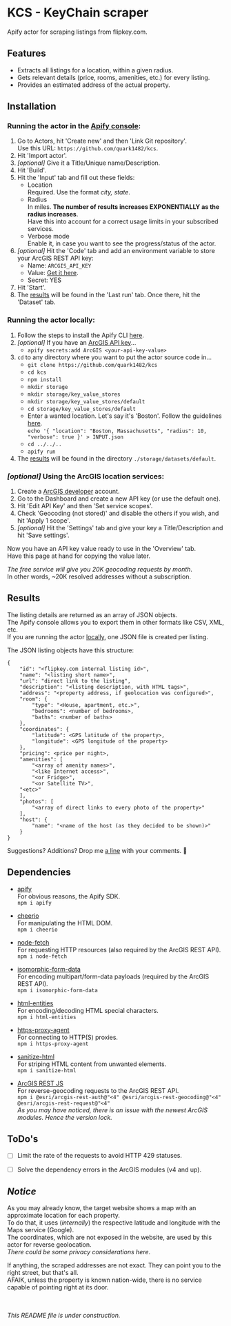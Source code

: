 # KCS - KeyChain scraper
Apify actor for scraping listings from flipkey.com.


Features
--------

* Extracts all listings for a location, within a given radius.
* Gets relevant details (price, rooms, amenities, etc.) for every listing.
* Provides an estimated address of the actual property.


Installation
------------

### Running the actor in the [Apify console](https://console.apify.com/):

1. Go to Actors, hit 'Create new' and then 'Link Git repository'.
<br>Use this URL: ` https://github.com/quark1482/kcs `.
2. Hit 'Import actor'.
3. *[optional]* Give it a Title/Unique name/Description.
4. Hit 'Build'.
5. Hit the 'Input' tab and fill out these fields:
    - Location
<br>Required. Use the format *city, state*.
    - Radius
<br>In miles. **The number of results increases EXPONENTIALLY as the radius increases**.
<br>Have this into account for a correct usage limits in your subscribed services.
    - Verbose mode
<br>Enable it, in case you want to see the progress/status of the actor.
6. *[optional]* Hit the 'Code' tab and add an environment variable to store your ArcGIS REST API key:
    - Name: `ARCGIS_API_KEY`
    - Value: [Get it here](https://github.com/quark1482/kcs#optional-using-the-arcgis-location-services).
    - Secret: YES
7. Hit 'Start'.
8. The [results](https://github.com/quark1482/kcs#results) will be found in the 'Last run' tab. Once there, hit the 'Dataset' tab.

### Running the actor locally:

1. Follow the steps to install the Apify CLI [here](https://github.com/apify/apify-cli#readme).
2. *[optional]* If you have an [ArcGIS API key](https://github.com/quark1482/kcs#optional-using-the-arcgis-location-services)...
    - `apify secrets:add ArcGIS <your-api-key-value>`
3. `cd` to any directory where you want to put the actor source code in...
    - `git clone https://github.com/quark1482/kcs`
    - `cd kcs`
    - `npm install`
    - `mkdir storage`
    - `mkdir storage/key_value_stores`
    - `mkdir storage/key_value_stores/default`
    - `cd storage/key_value_stores/default`
    - Enter a wanted location. Let's say it's 'Boston'. Follow the guidelines [here](https://github.com/quark1482/kcs#running-the-actor-in-the-apify-console).
<br>`echo '{ "location": "Boston, Massachusetts", "radius": 10, "verbose": true }' > INPUT.json`
    - `cd ../../..`
    - `apify run`
4. The [results](https://github.com/quark1482/kcs#results) will be found in the directory `./storage/datasets/default`.

### *[optional]* Using the ArcGIS location services:

1. Create a [ArcGIS developer](https://developers.arcgis.com/) account.
2. Go to the Dashboard and create a new API key (or use the default one).
3. Hit 'Edit API Key' and then 'Set service scopes'.
4. Check 'Geocoding (not stored)' and disable the others if you wish, and hit 'Apply 1 scope'. 
5. *[optional]* Hit the 'Settings' tab and give your key a Title/Description and hit 'Save settings'.

Now you have an API key value ready to use in the 'Overview' tab.
<br>Have this page at hand for copying the value later.

*The free service will give you 20K geocoding requests by month*.
<br>In other words, ~20K resolved addresses without a subscription.


Results
-------

The listing details are returned as an array of JSON objects.
<br>The Apify console allows you to export them in other formats like CSV, XML, etc.
<br>If you are running the actor [locally](https://github.com/quark1482/kcs#running-the-actor-locally), one JSON file is created per listing.

The JSON listing objects have this structure:

```
{
    "id": "<flipkey.com internal listing id>",
    "name": "<listing short name>",
    "url": "direct link to the listing",
    "description": "<listing description, with HTML tags>",
    "address": "<property address, if geolocation was configured>",
    "room": {
        "type": "<House, apartment, etc.>",
        "bedrooms": <number of bedrooms>,
        "baths": <number of baths>
    },
    "coordinates": {
        "latitude": <GPS latitude of the property>,
        "longitude": <GPS longitude of the property>
    },
    "pricing": <price per night>,
    "amenities": [
        "<array of amenity names>",
        "<like Internet access>",
        "<or Fridge>",
        "<or Satellite TV>",
	"<etc>"
    ],
    "photos": [
        "<array of direct links to every photo of the property>"
    ],
    "host": {
        "name": "<name of the host (as they decided to be shown)>"
    }
}
```

Suggestions? Additions? Drop me [a line](mailto:quark1482@protonmail.com?subject=[GitHub]%20KeyChain%20scraper) with your comments. :slightly_smiling_face:


Dependencies
------------

* [apify](https://github.com/apify/apify-sdk-js)
<br>For obvious reasons, the Apify SDK.
<br>`npm i apify`

* [cheerio](https://github.com/cheeriojs/cheerio)
<br>For manipulating the HTML DOM.
<br>`npm i cheerio`

* [node-fetch](https://github.com/node-fetch/node-fetch)
<br>For requesting HTTP resources (also required by the ArcGIS REST API).
<br>`npm i node-fetch`

* [isomorphic-form-data](https://github.com/form-data/isomorphic-form-data)
<br>For encoding multipart/form-data payloads (required by the ArcGIS REST API).
<br>`npm i isomorphic-form-data`

* [html-entities](https://github.com/mdevils/html-entities)
<br>For encoding/decoding HTML special characters.
<br>`npm i html-entities`

* [https-proxy-agent](https://github.com/TooTallNate/node-https-proxy-agent)
<br>For connecting to HTTP(S) proxies.
<br>`npm i https-proxy-agent`

* [sanitize-html](https://github.com/apostrophecms/sanitize-html)
<br>For striping HTML content from unwanted elements.
<br>`npm i sanitize-html`

* [ArcGIS REST JS](https://esri.github.io/arcgis-rest-js/guides/node/)
<br>For reverse-geocoding requests to the ArcGIS REST API.
<br>`npm i @esri/arcgis-rest-auth@"<4" @esri/arcgis-rest-geocoding@"<4" @esri/arcgis-rest-request@"<4"`
<br>_As you may have noticed, there is an issue with the newest ArcGIS modules. Hence the version lock._


ToDo's
------

- [ ] Limit the rate of the requests to avoid HTTP 429 statuses.
- [ ] Solve the dependency errors in the ArcGIS modules (v4 and up).


_Notice_
--------

As you may already know, the target website shows a map with an approximate location for each property.
<br>To do that, it uses (_internally_) the respective latitude and longitude with the Maps service (Google).
<br>The coordinates, which are not exposed in the website, are used by this actor for reverse geolocation.
<br>_There could be some privacy considerations here_.

If anything, the scraped addresses are not exact. They can point you to the right street, but that's all.
<br>AFAIK, unless the property is known nation-wide, there is no service capable of pointing right at its door.


<br><br>
_This README file is under construction._